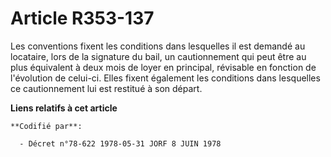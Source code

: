 # Article R353-137

Les conventions fixent les conditions dans lesquelles il est demandé au locataire, lors de la signature du bail, un
cautionnement qui peut être au plus équivalent à deux mois de loyer en principal, révisable en fonction de l'évolution de
celui-ci. Elles fixent également les conditions dans lesquelles ce cautionnement lui est restitué à son départ.

**Liens relatifs à cet article**

	**Codifié par**:

	  - Décret n°78-622 1978-05-31 JORF 8 JUIN 1978

